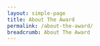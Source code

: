 ```yaml
---
layout: simple-page
title: About The Award
permalink: /about-the-award/
breadcrumb: About The Award
---
```

